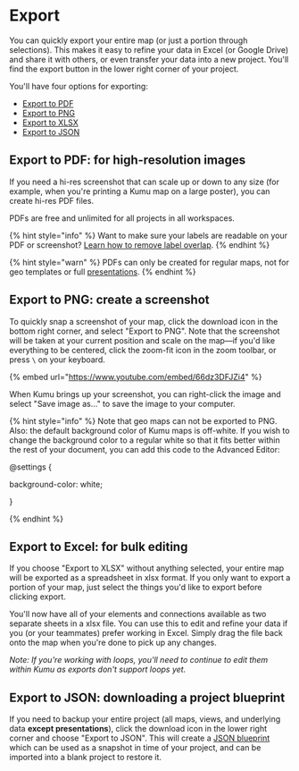 # Export

You can quickly export your entire map (or just a portion through selections). This makes it easy to refine your data in Excel (or Google Drive) and share it with others, or even transfer your data into a new project. You'll find the export button in the lower right corner of your project. 

You'll have four options for exporting: 
- [Export to PDF ](guides/export.md#export-to-pdf-for-high-resolution-images)
- [Export to PNG ](guides/export.md#export-to-png-create-a-screenshot)
- [Export to XLSX  ](guides/export.md#export-to-excel-for-bulk-editing)
- [Export to JSON ](guides/export.md#export-to-json-downloading-a-project-blueprint)

## Export to PDF: for high-resolution images
If you need a hi-res screenshot that can scale up or down to any size (for example, when you're printing a Kumu map on a large poster), you can create hi-res PDF files.

PDFs are free and unlimited for all projects in all workspaces. 

{% hint style="info" %}
Want to make sure your labels are readable on your PDF or screenshot? <a class="alert-link" href="/guides/layouts/remove-overlap.md">Learn how to remove label overlap</a>.
{% endhint %}

{% hint style="warn" %}
PDFs can only be created for regular maps, not for geo templates or full <a class="alert-link" href="/guides/presentations.md">presentations</a>. 
{% endhint %}

## Export to PNG: create a screenshot
To quickly snap a screenshot of your map, click the download icon in the bottom right corner, and select "Export to PNG". Note that the screenshot will be taken at your current position and scale on the map—if you'd like everything to be centered, click the zoom-fit icon <i  class="glyphicon glyphicon-resize-small">  </i> in the zoom toolbar, or press `\` on your keyboard.

{% embed url="https://www.youtube.com/embed/66dz3DFJZi4" %}

When Kumu brings up your screenshot, you can right-click the image and select "Save image as..." to save the image to your computer.

{% hint style="info" %}
Note that geo maps can not be exported to PNG. Also: the default background color of Kumu maps is off-white. If you wish to change the background color to a regular white so that it fits better within the rest of your document, you can add this code to the Advanced Editor: 

@settings {
  
  background-color: white;
  
}

{% endhint %}

## Export to Excel: for bulk editing
If you choose "Export to XLSX" without anything selected, your entire map will be exported as a spreadsheet in xlsx format. If you only want to export a portion of your map, just select the things you'd like to export before clicking export.

You'll now have all of your elements and connections available as two separate sheets in a xlsx file. You can use this to edit and refine your data if you (or your teammates) prefer working in Excel. Simply drag the file back onto the map when you're done to pick up any changes.

*Note: If you're working with loops, you'll need to continue to edit them within Kumu as exports don't support loops yet.*

## Export to JSON: downloading a project blueprint

If you need to backup your entire project (all maps, views, and underlying data **except presentations**), click the download icon in the lower right corner and choose "Export to JSON". This will create a [JSON blueprint](/guides/blueprints.md) which can be used as a snapshot in time of your project, and can be imported into a blank project to restore it.



